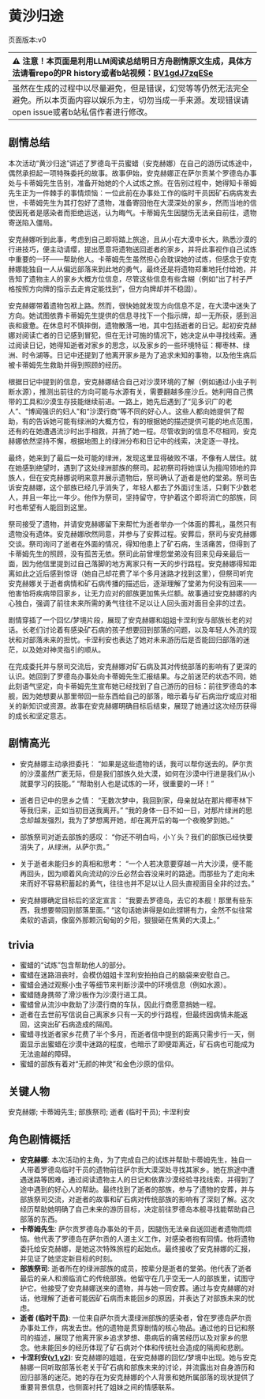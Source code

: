 # 黄沙归途
页面版本:v0
 

| :warning: 注意！本页面是利用LLM阅读总结明日方舟剧情原文生成，具体方法请看repo的PR history或者b站视频：[BV1gdJ7zqESe](https://www.bilibili.com/video/BV1gdJ7zqESe/)         |
|:----------------------------|
| 虽然在生成的过程中以尽量避免，但是错误，幻觉等等仍然无法完全避免。所以本页面内容以娱乐为主，切勿当成一手来源。发现错误请open issue或者b站私信作者进行修改。|



## 剧情总结
本次活动“黄沙归途”讲述了罗德岛干员蜜蜡（安克赫娜）在自己的游历试炼途中，偶然承担起一项特殊委托的故事。故事伊始，安克赫娜正在萨尔贡某个罗德岛办事处与卡蒂姆先生告别，准备开始她的个人试炼之旅。在告别过程中，她得知卡蒂姆先生正为一件棘手的事情烦恼：一位此前在办事处工作的临时干员因矿石病病发去世，卡蒂姆先生为其打包好了遗物，准备寄回他在大漠深处的家乡，然而当地的信使因死者是感染者而拒绝运送，认为晦气。卡蒂姆先生因腿伤无法亲自前往，遗物寄送陷入僵局。

安克赫娜听到此事，考虑到自己即将踏上旅途，且从小在大漠中长大，熟悉沙漠的行进技巧，便主动请缨，提出愿意将遗物送回逝者的家乡，并将此事视作自己试炼中重要的一环——帮助他人。卡蒂姆先生虽然担心会耽误她的试炼，但感念于安克赫娜能独自一人从偏远部落来到此地的勇气，最终还是将遗物郑重地托付给她，并告知了遗物主人的家乡大概方位信息，尽管这些信息有些含糊（例如“出了村子严格按照方向牌的指示去走肯定能找到”，但方向牌却并不稳固）。

安克赫娜带着遗物包袱上路。然而，很快她就发现方向信息不足，在大漠中迷失了方向。她试图依靠卡蒂姆先生提供的信息寻找下一个指示牌，却一无所获，感到沮丧和疲惫。在休息时不慎摔倒，遗物散落一地，其中包括逝者的日记。起初安克赫娜对阅读亡者的日记感到冒犯，但在无计可施的情况下，她决定从中寻找线索。通过阅读日记，她得知逝者对家乡的思念，以及家乡的一些环境特征：椰枣林、绿洲、时令湖等。日记中还提到了他离开家乡是为了追求未知的事物，以及他生病后被卡蒂姆先生救助并得到照顾的经历。

根据日记中提到的信息，安克赫娜结合自己对沙漠环境的了解（例如通过小虫子判断水源），推测出前往的方向可能与水源有关，需要翻越多座沙丘。她利用自己携带的工具和沙漠生存技能继续前进。一路上，她先后遇到了“见多识广的老人”、“博闻强识的妇人”和“沙漠行商”等不同的好心人。这些人都向她提供了帮助，有的告诉她可能有绿洲的大概方位，有的根据她的描述提供可能的地点范围，还有的在她遭遇流沙时出手相救，并捎了她一程。尽管收到的信息不尽相同，安克赫娜依然坚持不懈，根据地图上的绿洲分布和日记中的线索，决定逐一寻找。

最终，她来到了最后一处可能的绿洲，发现这里显得破败不堪，不像有人居住。就在她感到绝望时，遇到了这处绿洲部族的祭司。起初祭司将她误认为擅闯领地的异族人，但在安克赫娜说明来意并展示遗物后，祭司确认了逝者是他的堂弟。祭司告诉安克赫娜，这个部族已经几乎消失了，年轻人都去了外面讨生活，只剩下少数老人，并且一年比一年少。他作为祭司，坚持留守，守护着这个即将消亡的部族，同时也希望有人能回到这里。

祭司接受了遗物，并请安克赫娜留下来帮忙为逝者举办一个体面的葬礼，虽然只有遗物没有遗体。安克赫娜欣然同意，并参与了安葬过程。安葬后，祭司与安克赫娜交谈。祭司询问了逝者在外面的情况，得知他患上了矿石病，生活痛苦，但得到了卡蒂姆先生的照顾，没有孤苦无依。祭司此前曾埋怨堂弟没有回来见母亲最后一面，因为他信里提到过自己落脚的地方离家只有一天的步行路程。安克赫娜得知距离如此之近后感到惊讶（她自己却花费了半个多月迷路才找到这里），但祭司听完安克赫娜关于逝者病情和矿石病传播的描述后，逐渐理解了堂弟为何没有回来——他害怕将疾病带回家乡，让无力应对的部族更加焦头烂额。故事通过安克赫娜的内心独白，强调了前往未来所需的勇气往往不足以让人回头面对面目全非的过去。

剧情穿插了一个回忆/梦境片段，展现了安克赫娜和姐姐卡涅利安与部族长老的对话。长老们讨论着有感染矿石病的孩子想要回到部落的问题，以及年轻人外流的现状和对部落未来的担忧。卡涅利安也表达了她对未来游历后是否能回归部落的迷茫，以及她对神灵指引的顺从。

在完成委托并与祭司交流后，安克赫娜对矿石病及其对传统部落的影响有了更深的认识。她回到了罗德岛办事处向卡蒂姆先生汇报结果。与之前迷茫的状态不同，她此刻语气坚定，向卡蒂姆先生宣布她已经找到了自己游历的目标：前往罗德岛的本舰，因为她想要从那里带回一些东西给自己的部落，暗示着与矿石病治疗或应对相关的新知识或资源。故事在安克赫娜明确目标后结束，展现了她通过这次经历获得的成长和坚定意志。
## 剧情高光
- 安克赫娜主动承担委托：
“如果是这些遗物的话，我可以帮你送去的。萨尔贡的沙漠虽然广袤无际，但是我们部族久处大漠，如何在沙漠中行进是我们从小就要学习的技能。”
“帮助别人也是试炼的一环，很重要的一环！”

- 逝者日记中的思乡之情：
“无数次梦中，我回到家，母亲就站在那片椰枣林下等我归来，正如当初目送我离开。”
“我的身体一日不如一日，对那片绿洲的思念却越发强烈，我为了梦想离开她，却在离开后的每一个夜晚梦到她。”

- 部族祭司对逝去部族的感叹：
“你还不明白吗，小丫头？我们的部族已经快要消失了，从绿洲，从萨尔贡。”

- 关于逝者未能归乡的真相和思考：
“一个人若决意要穿越一片大沙漠，便不能再回头，因为顺着风向流动的沙丘必然会吞没来时的路途。而那些为了走向未来而好不容易积蓄起的勇气，往往也并不足以让人回头直视面目全非的过去。”

- 安克赫娜确定目标后的坚定宣言：
“我要去罗德岛，去它的本舰！那里有些东西，我想要带回到部落里面。”
“这句话她讲得是如此铿锵有力，全然不似往常柔软的语调，像窗外那颗沉甸甸的夕阳，狠狠砸在焦黄的大漠上。”
## trivia
- 蜜蜡的“试炼”包含帮助他人的部分。
- 蜜蜡在迷路沮丧时，会模仿姐姐卡涅利安拍拍自己的脑袋来安慰自己。
- 蜜蜡会通过观察小虫子等细节来判断沙漠中的环境信息（例如水源）。
- 蜜蜡随身携带了滑沙板作为沙漠行进工具。
- 蜜蜡曾从流沙中救助了沙漠行商的车队，因此行商愿意捎她一程。
- 逝者在去世前写信说自己离家乡只有一天的步行路程，但最终因病情未能返回，这突出矿石病造成的隔阂。
- 蜜蜡寻找逝者家乡花费了半个多月，而逝者信中提到的距离只需步行一天，侧面显示出蜜蜡在沙漠中迷路的程度，也暗示了即便距离近，矿石病也可能成为无法逾越的障碍。
- 蜜蜡的部族有着对“无颜的神灵”和金色沙原的信仰。
## 关键人物
安克赫娜; 卡蒂姆先生; 部族祭司; 逝者 (临时干员); 卡涅利安
## 角色剧情概括
-   **安克赫娜**: 本次活动的主角，为了完成自己的试炼并帮助卡蒂姆先生，独自一人带着罗德岛临时干员的遗物前往萨尔贡大漠深处寻找其家乡。她在旅途中遭遇迷路等困难，通过阅读遗物主人的日记和依靠沙漠经验寻找线索，并得到了途中遇到的好心人的帮助。最终找到了逝者的部族，参与了遗物的安葬，并与部族祭司交流，对逝者的故事和矿石病对传统部族的影响有了深刻了解。这次经历帮助她明确了自己未来的游历目标，决定前往罗德岛本舰寻找能帮助自己部落的东西。
-   **卡蒂姆先生**: 萨尔贡罗德岛办事处的干员，因腿伤无法亲自送回逝者遗物而烦恼。他代表了罗德岛在萨尔贡的人道主义工作，对感染者抱有同情。他将遗物委托给安克赫娜，是她这次特殊旅程的起始点。最终接收了安克赫娜的汇报，并见证了她坚定新目标的时刻。
-   **部族祭司**: 逝者所在的绿洲部族的成员，按辈分是逝者的堂弟。他代表了逝者最后的亲人和濒临消亡的传统部族。他留守在几乎空无一人的部族里，试图守护它。他接受了安克赫娜送来的遗物，并与她一同安葬。通过与安克赫娜的对话，他理解了逝者可能因矿石病而未能回乡的原因，并表达了对部族未来的忧虑。
-   **逝者 (临时干员)**: 一位来自萨尔贡大漠绿洲部族的感染者，曾在罗德岛萨尔贡办事处工作，病发去世。他的遗物是贯穿剧情的核心物品。通过他的日记和祭司的描述，展现了他离开家乡追求梦想、患病后的痛苦经历以及对家乡的思念。他未能回乡的经历体现了矿石病对个体和传统社会造成的隔阂和悲剧。
-   **卡涅利安([v1](../chars/char_426_billro.md),[v2](../char_v3/char_426_billro.md))**: 安克赫娜的姐姐，在安克赫娜的回忆/梦境中出现。她与安克赫娜一同听取部落长老关于矿石病和部族未来的讨论，并流露出对自身游历和回归部落的迷茫。她的存在为安克赫娜的个人背景和她所属部落的现状提供了重要背景信息，也侧面衬托了姐妹之间的情感联系。